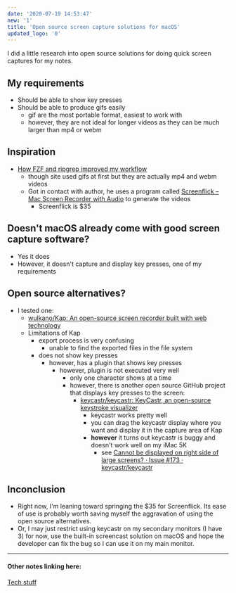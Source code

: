 ```yaml
---
date: '2020-07-19 14:53:47'
new: '1'
title: 'Open source screen capture solutions for macOS'
updated_logo: '0'
---
```

I did a little research into open source solutions for doing quick screen
captures for my notes.

## My requirements
* Should be able to show key presses
* Should be able to produce gifs easily
  * gif are the most portable format, easiest to work with
  * however, they are not ideal for longer videos as they can be much larger than
    mp4 or webm

## Inspiration
* [How FZF and ripgrep improved my workflow](https://sidneyliebrand.io/blog/how-fzf-and-ripgrep-improved-my-workflow)
  * though site used gifs at first but they are actually mp4 and webm videos
  * Got in contact with author, he uses a program called [Screenflick – Mac Screen Recorder with Audio](https://www.araelium.com/screenflick-mac-screen-recorder) to generate the videos
    * Screenflick is $35

## Doesn't macOS already come with good screen capture software?
* Yes it does
* However, it doesn't capture and display key presses, one of my requirements

## Open source alternatives?
* I tested one:
  * [wulkano/Kap: An open-source screen recorder built with web technology](https://github.com/wulkano/Kap)
  * Limitations of Kap
    * export process is very confusing
      * unable to find the exported files in the file system
    * does not show key presses
      * however, has a plugin that shows key presses
        * however, plugin is not executed very well
          * only one character shows at a time
          * however, there is another open source GitHub project that displays
            key presses to the screen:
            * [keycastr/keycastr: KeyCastr, an open-source keystroke visualizer](https://github.com/keycastr/keycastr)
              * keycastr works pretty well
              * you can drag the keycastr display where you want and display it
                in the capture area of Kap
              * **however** it turns out keycastr is buggy and doesn't work well
                on my iMac 5K
                * see [Cannot be displayed on right side of large screens? · Issue #173 · keycastr/keycastr](https://github.com/keycastr/keycastr/issues/173)

## Inconclusion
* Right now, I'm leaning toward springing the $35 for Screenflick. Its ease of use is probably worth saving
  myself the aggravation of using the open source alternatives.
* Or, I may just restrict using keycastr on my secondary monitors (I have 3) for
  now, use the built-in screencast solution on macOS and hope the developer can
  fix the bug so I can use it on my main monitor.

---
#### Other notes linking here:

[Tech stuff](/Tech-stuff)
